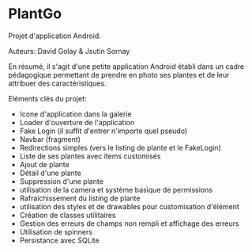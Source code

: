 # PlantGo

Projet d'application Android.

Auteurs:
David Golay & Jsutin Sornay

En résumé, il s'agit d'une petite application Android établi dans un cadre pédagogique permettant de prendre en photo ses plantes et de leur attribuer des caractéristiques.

Eléments clés du projet:

- Icone d'application dans la galerie
- Loader d'ouverture de l'application
- Fake Login (il suffit d'entrer n'importe quel pseudo)
- Navbar (fragment)
- Redirections simples (vers le listing de plante et le FakeLogin)
- Liste de ses plantes avec items customisés
- Ajout de plante
- Détail d'une plante
- Suppression d'une plante
- utilisation de la camera et système basique de permissions
- Rafraichissement du listing de plante
- utilisation des styles et de drawables pour customisation d'élément
- Création de classes utilitaires
- Gestion des erreurs de champs non rempli et affichage des erreurs
- Utilisation de spinners
- Persistance avec SQLite

